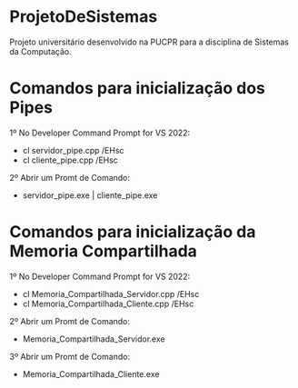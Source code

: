 # ProjetoDeSistemas
Projeto universitário desenvolvido na PUCPR para a disciplina de Sistemas da Computação.

# Comandos para inicialização dos Pipes
1º  No Developer Command Prompt for VS 2022:
-   cl servidor_pipe.cpp /EHsc
-   cl cliente_pipe.cpp /EHsc

2º  Abrir um Promt de Comando:
-   servidor_pipe.exe | cliente_pipe.exe

# Comandos para inicialização da Memoria Compartilhada
1º  No Developer Command Prompt for VS 2022:
-   cl Memoria_Compartilhada_Servidor.cpp /EHsc
-   cl Memoria_Compartilhada_Cliente.cpp /EHsc

2º  Abrir um Promt de Comando:
-   Memoria_Compartilhada_Servidor.exe

3º  Abrir um Promt de Comando:
-   Memoria_Compartilhada_Cliente.exe

